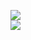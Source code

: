 [![](https://img.shields.io/badge/Made%20With-Github%20Spray-lightgrey.svg?style=for-the-badge&logo=github)](https://github.com/Annihil/github-spray#1832)  
[![](https://i.imgur.com/2DrTn0Z.gif)](https://github.com/Annihil/github-spray)